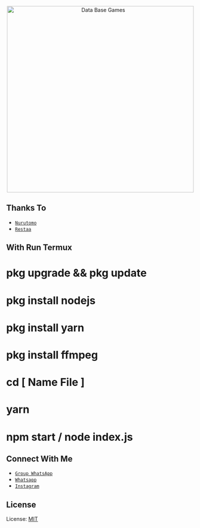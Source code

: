 <p align="center">
<img src="https://telegra.ph/file/7a851dc177fb7959bedc1.jpg" alt="Data Base Games" width="500"/>

## Thanks To
* [`Nurutomo`](https://github.com/BochilTeam)
* [`Restaa`](https://github.com/Restaa)

## With Run Termux 

# pkg upgrade && pkg update
# pkg install nodejs
# pkg install yarn
# pkg install ffmpeg
# cd [ Name File ]
# yarn
# npm start / node index.js

## Connect With Me
* [`Group WhatsApp`](https://chat.whatsapp.com/IVmyObV0quv8j7fpNomn6j)
* [`Whatsapp`](https://wa.me/6283853152230?text=Assalamualaikum)
* [`Instagram`](https://instagram.com/is`t_me_rw)


## License
License: [MIT](https://en.wikipedia.org/wiki/MIT_License)
